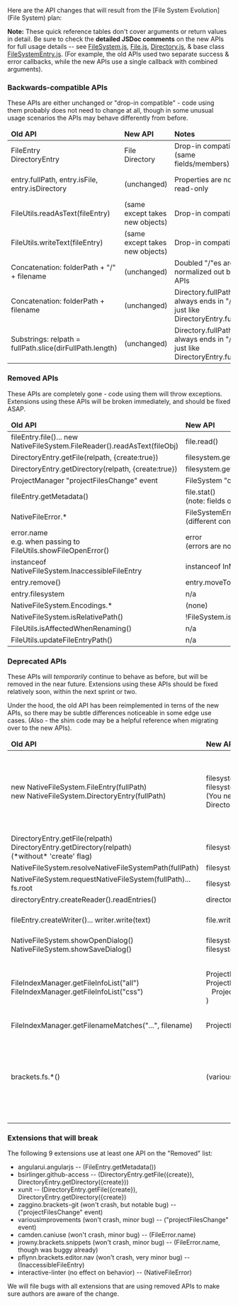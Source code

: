 Here are the API changes that will result from the [File System Evolution](File System) plan:

**Note:** These quick reference tables don't cover arguments or return values in detail. Be sure to check the **detailed JSDoc comments** on the new APIs for full usage details -- see [FileSystem.js](https://github.com/adobe/brackets/blob/master/src/filesystem/FileSystem.js), [File.js](https://github.com/adobe/brackets/blob/master/src/filesystem/File.js), [Directory.js](https://github.com/adobe/brackets/blob/master/src/filesystem/Directory.js), & base class [FileSystemEntry.js](https://github.com/adobe/brackets/blob/master/src/filesystem/FileSystemEntry.js). (For example, the old APIs used two separate success & error callbacks, while the new APIs use a single callback with combined arguments).

### Backwards-compatible APIs

These APIs are either unchanged or "drop-in compatible" - code using them probably does not need to change at all, though in some unusual usage scenarios the APIs may behave differently from before.

<table>
<thead>
<tr><td><b>Old API</b></td><td><b>New API</b></td><td><b>Notes</b></td><td><b>Usage</b></td></tr>
</thead>
<tr><td>FileEntry<br>DirectoryEntry</td><td>File<br>Directory</td><td>Drop-in compatible (same fields/members)</td><td>(lots)</td></tr>
<tr><td>entry.fullPath, entry.isFile, entry.isDirectory</td><td>(unchanged)</td><td>Properties are now read-only</td><td>fullPath: many<br>isFile/Directory: 9</td></tr>
<tr><td>FileUtils.readAsText(fileEntry)</td><td>(same except takes new objects)</td><td>Drop-in compatible</td><td>13</td></tr>
<tr><td>FileUtils.writeText(fileEntry)</td><td>(same except takes new objects)</td><td>Drop-in compatible</td><td>5</td></tr>
<tr><td>Concatenation: folderPath + "/" + filename</td><td>(unchanged)</td><td>Doubled "/"es are now normalized out by fs APIs</td><td></td></tr>
<tr><td>Concatenation: folderPath + filename</td><td>(unchanged)</td><td>Directory.fullPath always ends in "/", just like DirectoryEntry.fullPath</td><td>Several</td></tr>
<tr><td>Substrings: relpath = fullPath.slice(dirFullPath.length)</td><td>(unchanged)</td><td>Directory.fullPath always ends in "/", just like DirectoryEntry.fullPath</td><td></td></tr>
</table>

### Removed APIs

These APIs are completely gone - code using them will throw exceptions. Extensions using these APIs will be broken immediately, and should be fixed ASAP.

<table>
<thead>
<tr><td><b>Old API</b></td><td><b>New API</b></td><td><b>Notes</b></td><td><b>Usage</b></td></tr>
</thead>
<tr><td>fileEntry.file()... new NativeFileSystem.FileReader().readAsText(fileObj)</td><td>file.read()</td><td></td><td>None</td></tr>
<tr><td>DirectoryEntry.getFile(relpath, {create:true})</td><td>filesystem.getFileForPath(fullPath).write("")</td><td></td><td>2</td></tr>
<tr><td>DirectoryEntry.getDirectory(relpath, {create:true})</td><td>filesystem.getDirectoryForPath(fullPath).create()</td><td></td><td>2</td></tr>
<tr><td>ProjectManager "projectFilesChange" event</td><td>FileSystem "change" event</td><td></td><td>2</td></tr>
<tr><td>fileEntry.getMetadata()</td><td>file.stat()<br>(note: fields of resulting object differ also)</td><td></td><td>1</td></tr>
<tr><td>NativeFileError.*</td><td>FileSystemError.*<br>(different constants)</td><td></td><td>1</td></tr>
<tr><td>error.name<br>e.g. when passing to FileUtils.showFileOpenError()</td><td>error<br>(errors are now string constants)</td><td></td><td>2</td></tr>
<tr><td>instanceof NativeFileSystem.InaccessibleFileEntry</td><td>instanceof InMemoryFile</td><td></td><td>1</td></tr>
<tr><td>entry.remove()</td><td>entry.moveToTrash()</td><td></td><td>None</td></tr>
<tr><td>entry.filesystem</td><td>n/a</td><td></td><td>None</td></tr>
<tr><td>NativeFileSystem.Encodings.*</td><td>(none)</td><td></td><td>None</td></tr>
<tr><td>NativeFileSystem.isRelativePath()</td><td>!FileSystem.isAbsolutePath()</td><td></td><td>None</td>
</tr>
<tr><td>FileUtils.isAffectedWhenRenaming()</td><td>n/a</td><td></td><td>None</td></tr>
<tr><td>FileUtils.updateFileEntryPath()</td><td>n/a</td><td></td><td>None</td></tr>
</table>

### Deprecated APIs

These APIs will _temporarily_ continue to behave as before, but will be removed in the near future. Extensions using these APIs should be fixed relatively soon, within the next sprint or two.

Under the hood, the old API has been reimplemented in terns of the new APIs, so there may be subtle differences noticeable in some edge use cases. (Also - the shim code may be a helpful reference when migrating over to the new APIs).

<table>
<thead>
<tr><td><b>Old API</b></td><td><b>New API</b></td><td><b>Notes</b></td><td><b>Usage</b></td></tr>
</thead>
<tr><td>new NativeFileSystem.FileEntry(fullPath)<br>new NativeFileSystem.DirectoryEntry(fullPath)</td><td>filesystem.getFileForPath(fullPath)<br>filesystem.getDirectoryForPath(fullPath)<br>(You never directly construct a File / Directory)</td><td>These now return a File / Directory object using the new APIs instead of constructing a FileEntry / DirectoryEntry</td><td>19</td></tr>
<tr><td>DirectoryEntry.getFile(relpath)<br>DirectoryEntry.getDirectory(relpath)<br>(*without* 'create' flag)</td><td>filesystem.resolve(dirFullPath + relpath)</td><td></td><td>4</td></tr>
<tr><td>NativeFileSystem.resolveNativeFileSystemPath(fullPath)</td><td>filesystem.resolve(path)</td><td></td><td>4</td></tr>
<tr><td>NativeFileSystem.requestNativeFileSystem(fullPath)... fs.root</td><td>filesystem.resolve(fullPath)</td><td></td><td>6</td></tr>
<tr><td>directoryEntry.createReader().readEntries()</td><td>directory.getContents()</td><td></td><td>5</td></tr>
<tr><td>fileEntry.createWriter()... writer.write(text)</td><td>file.write(text)</td><td></td><td>5 (unused in 3)</td></tr>
<tr><td>NativeFileSystem.showOpenDialog()<br>NativeFileSystem.showSaveDialog()</td><td>filesystem.showOpenDialog()<br>filesystem.showSaveDialog()</td><td></td><td>4</td></tr>
<tr><td>FileIndexManager.getFileInfoList("all")<br>FileIndexManager.getFileInfoList("css")</td><td>ProjectManager.getAllFiles()<br>ProjectManager.getAllFiles(<br>
&nbsp;&nbsp;&nbsp;ProjectManager.getLanguageFilter("css") )</td><td>Returns an array of Files, but they provide same properties as the old FileInfos</td><td>7</td></tr>
<tr><td>FileIndexManager.getFilenameMatches("...", filename)</td><td>ProjectManager.getAllFiles(filter)</td><td></td><td>None</td></tr>
<tr><td>brackets.fs.*()</td><td>(various)</td><td>These low-level APIs continue to exist, but have never been officially supported. They may break at any time.</td><td>Several</td></tr>
</table>

### Extensions that will break

The following 9 extensions use at least one API on the "Removed" list:

* angularui.angularjs -- (FileEntry.getMetadata())
* bsirlinger.github-access -- (DirectoryEntry.getFile({create}), DirectoryEntry.getDirectory({create}))
* xunit -- (DirectoryEntry.getFile({create}), DirectoryEntry.getDirectory({create})
* zaggino.brackets-git (won't crash, but notable bug) -- ("projectFilesChange" event)
* variousimprovements (won't crash, minor bug) -- ("projectFilesChange" event)
* camden.caniuse (won't crash, minor bug) -- (FileError.name)
* jrowny.brackets.snippets (won't crash, minor bug) -- (FileError.name, though was buggy already)
* pflynn.brackets.editor.nav (won't crash, very minor bug) -- (InaccessibleFileEntry)
* interactive-linter (no effect on behavior) -- (NativeFileError)

We will file bugs with all extensions that are using removed APIs to make sure authors are aware of the change.